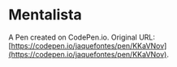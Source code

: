 # Mentalista

A Pen created on CodePen.io. Original URL: [https://codepen.io/jaquefontes/pen/KKaVNov](https://codepen.io/jaquefontes/pen/KKaVNov).


